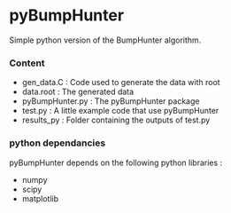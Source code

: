 # pyBumpHunter

Simple python version of the BumpHunter algorithm.

### Content

* gen_data.C : Code used to generate the data with root
* data.root  : The generated data
* pyBumpHunter.py : The pyBumpHunter package
* test.py : A little example code that use pyBumpHunter
* results_py : Folder containing the outputs of test.py

### python dependancies

pyBumpHunter depends on the following python libraries :

* numpy
* scipy
* matplotlib



